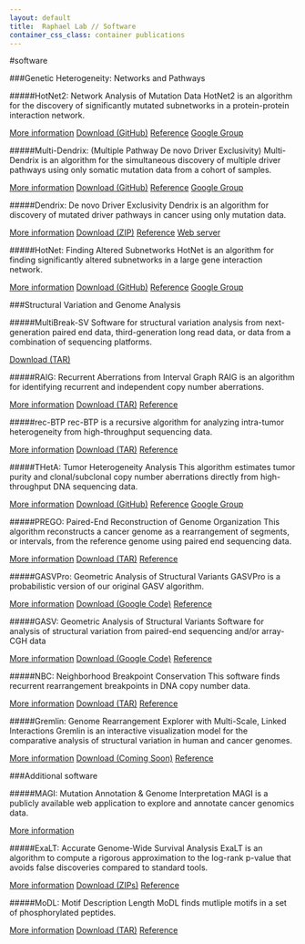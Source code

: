 ```yaml
---
layout: default
title:  Raphael Lab // Software
container_css_class: container publications
---
```


#software

###Genetic Heterogeneity: Networks and Pathways

#####HotNet2: Network Analysis of Mutation Data
HotNet2 is an algorithm for the discovery of significantly mutated subnetworks in a protein-protein interaction network.

<span class="label label-primary">
	<a href="/projects/hotnet">More information</a>
</span>
<span class="label label-danger">
	<a href="https://github.com/raphael-group/hotnet2/releases">Download (GitHub)</a>
</span>
<span class="label label-success">
	<a href="/projects/hotnet#reference">Reference</a>
</span>
<span class="label label-warning">
	<a href="https://groups.google.com/forum/#!forum/hotnet-users">Google Group</a>
</span>

<br/>

#####Multi-Dendrix: (Multiple Pathway De novo Driver Exclusivity)
Multi-Dendrix is an algorithm for the simultaneous discovery of multiple driver pathways using only somatic mutation data from a cohort of samples.

<span class="label label-primary">
	<a href="/projects/multi-dendrix">More information</a>
</span>
<span class="label label-danger">
	<a href="http://mdml.github.com/multi-dendrix">Download (GitHub)</a>
</span>
<span class="label label-success">
	<a href="/projects/multi-dendrix#reference">Reference</a>
</span>
<span class="label label-warning">
	<a href="https://groups.google.com/forum/#!forum/dendrix">Google Group</a>
</span>

<br/>

#####Dendrix: De novo Driver Exclusivity
Dendrix is an algorithm for discovery of mutated driver pathways in cancer using only mutation data. 

<span class="label label-primary">
	<a href="/projects/dendrix">More information</a>
</span>
<span class="label label-danger">
	<a href="http://compbio-research.cs.brown.edu/software/Dendrix/Dendrix_v0.3.zip">Download (ZIP)</a>
</span>
<span class="label label-success">
	<a href="/projects/dendrix#reference">Reference</a>
</span>
<span class="label label-info">
	<a href="http://ccmbweb.ccv.brown.edu/dendrix/">Web server</a>
</span>

<br/>

#####HotNet: Finding Altered Subnetworks
HotNet is an algorithm for finding significantly altered subnetworks in a large gene interaction network. 

<span class="label label-primary">
	<a href="/projects/hotnet">More information</a>
</span>
<span class="label label-danger">
	<a href="https://github.com/raphael-group/hotnet/releases">Download (GitHub)</a>
</span>
<span class="label label-success">
	<a href="/projects/hotnet#reference">Reference</a>
</span>
<span class="label label-warning">
	<a href="https://groups.google.com/forum/#!forum/hotnet-users">Google Group</a>
</span>

<br/>

###Structural Variation and Genome Analysis

#####MultiBreak-SV
Software for structural variation analysis from next-generation paired end data, third-generation
long read data, or data from a combination of sequencing platforms.

<span class="label label-danger">
	<a href="http://compbio-research.cs.brown.edu/software/MultiBreakSV/MultiBreakSV.tgz">Download (TAR)</a>
</span>

<br/>

#####RAIG: Recurrent Aberrations from Interval Graph
RAIG is an algorithm for identifying recurrent and independent copy number aberrations.

<span class="label label-primary">
	<a href="/projects/raig">More information</a>
</span>
<span class="label label-danger">
	<a href="http://compbio-research.cs.brown.edu/software/RAIG/RAIG_1.01.tar.gz">Download (TAR)</a>
</span>
<span class="label label-success">
	<a href="/projects/raig#reference">Reference</a>
</span>

<br/>


#####rec-BTP
rec-BTP is a recursive algorithm for analyzing intra-tumor heterogeneity from high-throughput sequencing data.

<span class="label label-primary">
	<a href="/projects/btp">More information</a>
</span>
<span class="label label-danger">
	<a href="http://compbio-research.cs.brown.edu/software/BTP/rec-btp-1.0.tar.gz">Download (TAR)</a>
</span>
<span class="label label-success">
	<a href="/projects/btp#reference">Reference</a>
</span>

<br/>

#####THetA: Tumor Heterogeneity Analysis
This algorithm estimates tumor purity and clonal/subclonal copy number aberrations directly from high-throughput DNA sequencing data.

<span class="label label-primary">
	<a href="/projects/theta">More information</a>
</span>
<span class="label label-danger">
	<a href="https://github.com/raphael-group/THetA">Download (GitHub)</a>
</span>
<span class="label label-success">
	<a href="/projects/theta#reference">Reference</a>
</span>
<span class="label label-warning">
	<a href="https://groups.google.com/forum/#!forum/theta-users">Google Group</a>
</span>

<br/>

#####PREGO: Paired-End Reconstruction of Genome Organization
This algorithm reconstructs a cancer genome as a rearrangement of segments, or intervals, from the reference genome using paired end sequencing data.

<span class="label label-primary">
	<a href="/projects/prego">More information</a>
</span>
<span class="label label-danger">
	<a href="http://compbio-research.cs.brown.edu/software/PREGO/PREGO_1.2.tar.gz">Download (TAR)</a>
</span>
<span class="label label-success">
	<a href="/projects/prego#reference">Reference</a>
</span>

<br/>

#####GASVPro: Geometric Analysis of Structural Variants
GASVPro is a probabilistic version of our original GASV algorithm.

<span class="label label-primary">
	<a href="/projects/gasv">More information</a>
</span>
<span class="label label-danger">
	<a href="http://code.google.com/p/gasv/">Download (Google Code)</a>
</span>
<span class="label label-success">
	<a href="/projects/gasv#reference">Reference</a>
</span>

<br/>

#####GASV: Geometric Analysis of Structural Variants
Software for analysis of structural variation from paired-end sequencing and/or array-CGH data

<span class="label label-primary">
	<a href="/projects/gasv">More information</a>
</span>
<span class="label label-danger">
	<a href="http://code.google.com/p/gasv/">Download (Google Code)</a>
</span>
<span class="label label-success">
	<a href="/projects/gasv#reference">Reference</a>
</span>

<br/>

#####NBC: Neighborhood Breakpoint Conservation
This software finds recurrent rearrangement breakpoints in DNA copy number data.

<span class="label label-primary">
	<a href="/projects/nbc">More information</a>
</span>
<span class="label label-danger">
	<a href="http://compbio-research.cs.brown.edu/software/NBC/NBCcode.tgz">Download (TAR)</a>
</span>
<span class="label label-success">
	<a href="/projects/nbc#reference">Reference</a>
</span>

<br/>

#####Gremlin: Genome Rearrangement Explorer with Multi-Scale, Linked Interactions
Gremlin is an interactive visualization model for the comparative analysis of structural variation in human and cancer genomes.

<span class="label label-primary">
	<a href="/projects/gremlin">More information</a>
</span>
<span class="label label-danger">
	<a href="/projects/gremlin#download">Download (Coming Soon)</a>
</span>
<span class="label label-success">
	<a href="/projects/gremlin#reference">Reference</a>
</span>

<br/>


###Additional software

#####MAGI: Mutation Annotation & Genome Interpretation
MAGI is a publicly available web application to explore and annotate cancer genomics data.

<span class="label label-primary">
	<a href="http://magi.cs.brown.edu">More information</a>
</span>

<br/>

#####ExaLT: Accurate Genome-Wide Survival Analysis
ExaLT is an algorithm to compute a rigorous approximation to the log-rank p-value that avoids false discoveries compared to standard tools.

<span class="label label-primary">
	<a href="/projects/survival">More information</a>
</span>
<span class="label label-danger">
	<a href="/projects/survival#download">Download (ZIPs)</a>
</span>
<span class="label label-success">
	<a href="/projects/survival#reference">Reference</a>
</span>

<br/>

#####MoDL: Motif Description Length
MoDL finds mutliple motifs in a set of phosphorylated peptides.

<span class="label label-primary">
	<a href="/projects/modl">More information</a>
</span>
<span class="label label-danger">
	<a href="http://compbio-research.cs.brown.edu/software/MoDL/MoDL.tar.gz">Download (TAR)</a>
</span>
<span class="label label-success">
	<a href="/projects/modl#reference">Reference</a>
</span>

<br/>


